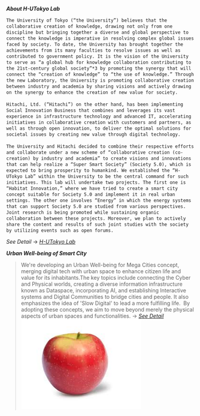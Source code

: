**_About H-UTokyo Lab_**
```
The University of Tokyo (“the University”) believes that the collaborative creation of knowledge, drawing not only from one discipline but bringing together a diverse and global perspective to connect the knowledge is imperative in resolving complex global issues faced by society. To date, the University has brought together the achievements from its many faculties to resolve issues as well as contributed to government policy. It is the vision of the University to serve as “a global hub for knowledge collaboration contributing to the 21st-century global society”*3 by promoting the synergy that will connect the “creation of knowledge” to “the use of knowledge.” Through the new Laboratory, the University is promoting collaborative creation between industry and academia by sharing visions and actively drawing on the synergy to enhance the creation of new value for society.

Hitachi, Ltd. (“Hitachi”) on the other hand, has been implementing Social Innovation Business that combines and leverages its vast experience in infrastructure technology and advanced IT, accelerating initiatives in collaborative creation with customers and partners, as well as through open innovation, to deliver the optimal solutions for societal issues by creating new value through digital technology.

The University and Hitachi decided to combine their respective efforts and collaborate under a new scheme of “collaborative creation (co-creation) by industry and academia” to create visions and innovations that can help realize a “Super Smart Society” (Society 5.0), which is expected to bring prosperity to humankind. We established the “H-UTokyo Lab” within the University to be the central command for such initiatives. This lab will undertake two projects. The first one is “Habitat Innovation,” where we have tried to create a smart city concept suitable for Society 5.0 and implement it in real urban settings. The other one involves “Energy” in which the energy systems that can support Society 5.0 are studied from various perspectives. Joint research is being promoted while sustaining organic collaboration between these projects. Moreover, we plan to actively share the content and results of such joint studies with the society by utilizing events such as open forums.
```
*See Detail* → [_H-UTokyo Lab_](http://www.ht-lab.ducr.u-tokyo.ac.jp/en/)


**_Urban Well-being of Smart City_**
> We're developing an Urban Well-being for Mega Cities concept, merging digital tech with urban space to enhance citizen life and value for its inhabitants.The key topics include connecting the Cyber and Physical worlds, creating a diverse information infrastructure known as Dataspace, incorporating AI, and establishing Interactive systems and Digital Communities to bridge cities and people. It also emphasizes the idea of 'Slow Digital' to lead a more fulfilling life. ​
> By adopting these concepts, we aim to move beyond merely the physical aspects of urban spaces and functionalities.
→ [*See Detail*](https://koshizuka-lab.github.io/H-UTokyo-Lab/well-being.html)<br>
>  <img src="https://raw.githubusercontent.com/Koshizuka-lab/H-UTokyo-Lab/master/download.jpeg" height="240" width="320" alt="scale_city">
